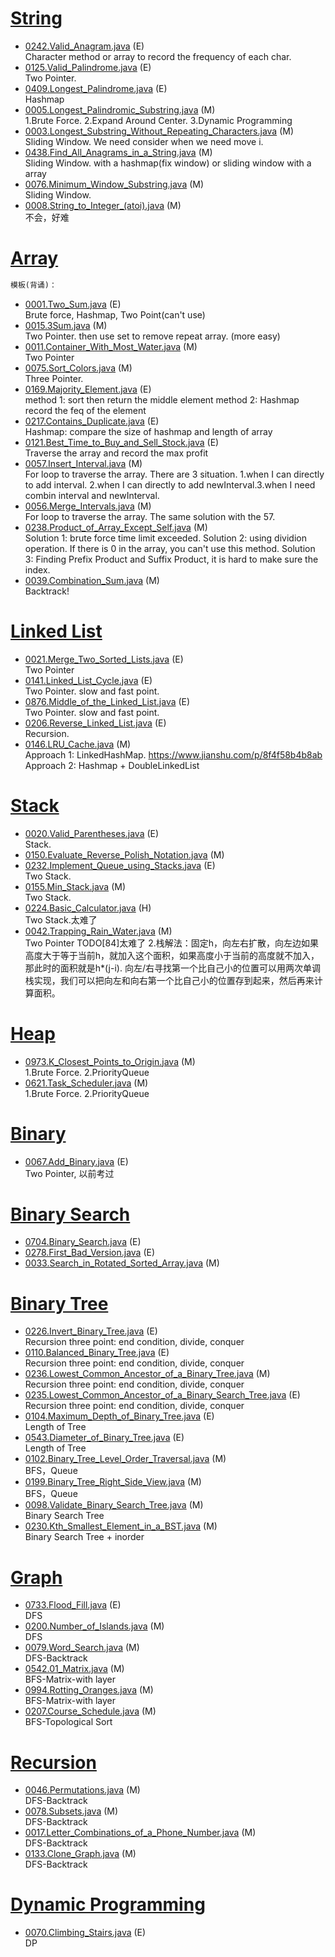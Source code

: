 # [String]()
- [0242.Valid_Anagram.java](0242.Valid_Anagram.java) (E) <br>
Character method or array to record the frequency of each char.
- [0125.Valid_Palindrome.java](0125.Valid_Palindrome.java) (E) <br>
Two Pointer.
- [0409.Longest_Palindrome.java](0409.Longest_Palindrome.java) (E) <br>
Hashmap
- [0005.Longest_Palindromic_Substring.java](0005.Longest_Palindromic_Substring.java) (M) <br>
1.Brute Force. 2.Expand Around Center. 3.Dynamic Programming
- [0003.Longest_Substring_Without_Repeating_Characters.java](0003.Longest_Substring_Without_Repeating_Characters.java) (M) <br>
Sliding Window. We need consider when we need move i.
- [0438.Find_All_Anagrams_in_a_String.java](0438.Find_All_Anagrams_in_a_String.java) (M) <br>
Sliding Window. with a hashmap(fix window) or sliding window with a array
- [0076.Minimum_Window_Substring.java](0076.Minimum_Window_Substring.java) (M) <br>
Sliding Window. 
- [0008.String_to_Integer_(atoi).java](0008.String_to_Integer_(atoi).java) (M) <br>
不会，好难

# [Array]()

```python
模板(背诵)：
```
- [0001.Two_Sum.java](0001.Two_Sum.java) (E) <br>
Brute force, Hashmap, Two Point(can't use)
- [0015.3Sum.java](0015.3Sum.java) (M) <br>
Two Pointer. then use set to remove repeat array. (more easy)
- [0011.Container_With_Most_Water.java](0011.Container_With_Most_Water.java) (M) <br>
Two Pointer
- [0075.Sort_Colors.java](0075.Sort_Colors.java) (M) <br>
Three Pointer.
- [0169.Majority_Element.java](0169.Majority_Element.java) (E) <br>
method 1: sort then return the middle element
method 2: Hashmap record the feq of the element
- [0217.Contains_Duplicate.java](0217.Contains_Duplicate.java) (E) <br>
Hashmap: compare the size of hashmap and length of array
- [0121.Best_Time_to_Buy_and_Sell_Stock.java](0121.Best_Time_to_Buy_and_Sell_Stock.java) (E) <br> 
Traverse the array and record the max profit
- [0057.Insert_Interval.java](0057.Insert_Interval.java) (M) <br>
For loop to traverse the array. There are 3 situation. 1.when I can directly to add interval. 2.when I can directly to add newInterval.3.when I need combin interval and newInterval.
- [0056.Merge_Intervals.java](0056.Merge_Intervals.java) (M) <br>
For loop to traverse the array. The same solution with the 57.
- [0238.Product_of_Array_Except_Self.java](0238.Product_of_Array_Except_Self.java) (M) <br>
Solution 1: brute force  time limit exceeded.
Solution 2: using dividion operation. If there is 0 in the array, you can't use this method.
Solution 3: Finding Prefix Product and Suffix Product, it is hard to make sure the index.
- [0039.Combination_Sum.java](0039.Combination_Sum.java) (M) <br>
Backtrack!

# [Linked List]()
- [0021.Merge_Two_Sorted_Lists.java](0021.Merge_Two_Sorted_Lists.java) (E) <br>
Two Pointer
- [0141.Linked_List_Cycle.java](0141.Linked_List_Cycle.java) (E) <br>
Two Pointer. slow and fast point.
- [0876.Middle_of_the_Linked_List.java](0876.Middle_of_the_Linked_List.java) (E) <br>
Two Pointer. slow and fast point.
- [0206.Reverse_Linked_List.java](0206.Reverse_Linked_List.java) (E) <br>
Recursion.
- [0146.LRU_Cache.java](0146.LRU_Cache.java) (M) <br>
Approach 1: LinkedHashMap. https://www.jianshu.com/p/8f4f58b4b8ab
Approach 2: Hashmap + DoubleLinkedList

# [Stack]()
- [0020.Valid_Parentheses.java](0020.Valid_Parentheses.java) (E) <br>
Stack. 
- [0150.Evaluate_Reverse_Polish_Notation.java](0150.Evaluate_Reverse_Polish_Notation.java) (M) <br>
- [0232.Implement_Queue_using_Stacks.java](0232.Implement_Queue_using_Stacks.java) (E) <br>
Two Stack.
- [0155.Min_Stack.java](0155.Min_Stack.java) (M) <br>
Two Stack.
- [0224.Basic_Calculator.java](0224.Basic_Calculator.java) (H) <br>
Two Stack.太难了
- [0042.Trapping_Rain_Water.java](0042.Trapping_Rain_Water.java) (M) <br>
Two Pointer
TODO[84]太难了
2.栈解法：固定h，向左右扩散，向左边如果高度大于等于当前h，就加入这个面积，如果高度小于当前的高度就不加入，那此时的面积就是h*(j-i).
向左/右寻找第一个比自己小的位置可以用两次单调栈实现，我们可以把向左和向右第一个比自己小的位置存到起来，然后再来计算面积。

# [Heap]()
- [0973.K_Closest_Points_to_Origin.java]( 0973.K_Closest_Points_to_Origin.java) (M) <br>
1.Brute Force. 2.PriorityQueue
- [0621.Task_Scheduler.java](0621.Task_Scheduler.java) (M) <br>
1.Brute Force. 2.PriorityQueue

# [Binary]()
- [0067.Add_Binary.java](0067.Add_Binary.java) (E) <br>
Two Pointer, 以前考过

# [Binary Search]()
- [0704.Binary_Search.java](0704.Binary_Search.java) (E) <br>
- [0278.First_Bad_Version.java](0278.First_Bad_Version.java) (E) <br>
- [0033.Search_in_Rotated_Sorted_Array.java](0033.Search_in_Rotated_Sorted_Array.java) (M) <br>

# [Binary Tree]()
- [0226.Invert_Binary_Tree.java](0226.Invert_Binary_Tree.java) (E) <br>
Recursion three point: end condition, divide, conquer
- [0110.Balanced_Binary_Tree.java](0110.Balanced_Binary_Tree.java) (E) <br>
Recursion three point: end condition, divide, conquer
- [0236.Lowest_Common_Ancestor_of_a_Binary_Tree.java](0236.Lowest_Common_Ancestor_of_a_Binary_Tree.java) (M) <br>
Recursion three point: end condition, divide, conquer
- [0235.Lowest_Common_Ancestor_of_a_Binary_Search_Tree.java](0235.Lowest_Common_Ancestor_of_a_Binary_Search_Tree.java) (E) <br>
Recursion three point: end condition, divide, conquer
- [0104.Maximum_Depth_of_Binary_Tree.java](0104.Maximum_Depth_of_Binary_Tree.java) (E) <br>
Length of Tree
- [0543.Diameter_of_Binary_Tree.java](0543.Diameter_of_Binary_Tree.java) (E) <br>
Length of Tree
- [0102.Binary_Tree_Level_Order_Traversal.java](0102.Binary_Tree_Level_Order_Traversal.java) (M) <br>
BFS，Queue
- [0199.Binary_Tree_Right_Side_View.java](0199.Binary_Tree_Right_Side_View.java) (M) <br>
BFS，Queue
- [0098.Validate_Binary_Search_Tree.java](0098.Validate_Binary_Search_Tree.java) (M) <br>
Binary Search Tree
- [0230.Kth_Smallest_Element_in_a_BST.java](0230.Kth_Smallest_Element_in_a_BST.java) (M) <br>
Binary Search Tree + inorder

# [Graph]()
- [0733.Flood_Fill.java](0733.Flood_Fill.java) (E) <br>
DFS
- [0200.Number_of_Islands.java](0200.Number_of_Islands.java) (M) <br>
DFS
- [0079.Word_Search.java](0079.Word_Search.java) (M) <br>
DFS-Backtrack
- [0542.01_Matrix.java](0542.01_Matrix.java) (M) <br>
BFS-Matrix-with layer
- [0994.Rotting_Oranges.java](0994.Rotting_Oranges.java) (M) <br>
BFS-Matrix-with layer
- [0207.Course_Schedule.java](0207.Course_Schedule.java) (M) <br>
BFS-Topological Sort 

# [Recursion]()
- [0046.Permutations.java](0046.Permutations.java) (M) <br>
DFS-Backtrack
- [0078.Subsets.java](0078.Subsets.java) (M) <br>
DFS-Backtrack
- [0017.Letter_Combinations_of_a_Phone_Number.java](0017.Letter_Combinations_of_a_Phone_Number.java) (M) <br>
DFS-Backtrack
- [0133.Clone_Graph.java](0133.Clone_Graph.java) (M) <br>
DFS-Backtrack

# [Dynamic Programming]()
- [0070.Climbing_Stairs.java](0070.Climbing_Stairs.java) (E) <br>
DP

























